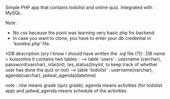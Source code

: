 Simple PHP app that contains todolist and online quiz. Integrated with MySQL.

Note :
- No css because the point was learning very basic php for backend
- In case you want to clone, you have to enter your db credential in 'koneksi.php' file.

*DB description (sry I know I should have written the .sql file (?)) :
DB name = kuisonline
it contains two tables : 
--> table 'users' : username (varchar), password(varchar), nilai(int), tes_status(tinyint, to keep track of whether user has done the quiz or not)
--> table 'todolist' : username(varchar), agenda(varchar), jadwal_agenda(datetime)

note : nilai means grade (quiz grade), agenda means activities (for todolist app) and jadwal_agenda means schedule of the activities.
